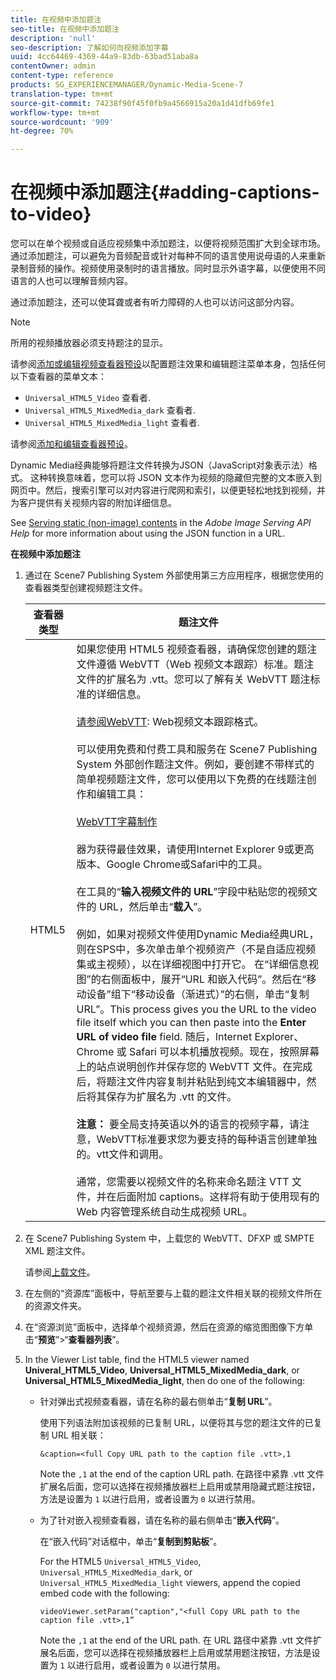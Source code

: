 ```yaml
---
title: 在视频中添加题注
seo-title: 在视频中添加题注
description: 'null'
seo-description: 了解如何向视频添加字幕
uuid: 4cc64469-4369-44a9-83db-63bad51aba8a
contentOwner: admin
content-type: reference
products: SG_EXPERIENCEMANAGER/Dynamic-Media-Scene-7
translation-type: tm+mt
source-git-commit: 74238f90f45f0fb9a4566915a20a1d41dfb69fe1
workflow-type: tm+mt
source-wordcount: '909'
ht-degree: 70%

---
```



# 在视频中添加题注{#adding-captions-to-video}

您可以在单个视频或自适应视频集中添加题注，以便将视频范围扩大到全球市场。通过添加题注，可以避免为音频配音或针对每种不同的语言使用说母语的人来重新录制音频的操作。视频使用录制时的语言播放。同时显示外语字幕，以便使用不同语言的人也可以理解音频内容。

通过添加题注，还可以使耳聋或者有听力障碍的人也可以访问这部分内容。

>[!NOTE]
>
>所用的视频播放器必须支持题注的显示。

请参阅[添加或编辑视频查看器预设](previewing-videos-video-viewer.md#adding_or_editing_a_video_viewer_preset)以配置题注效果和编辑题注菜单本身，包括任何以下查看器的菜单文本：

* `Universal_HTML5_Video` 查看者.
* `Universal_HTML5_MixedMedia_dark` 查看者.
* `Universal_HTML5_MixedMedia_light` 查看者.

请参阅[添加和编辑查看器预设](application-setup.md#adding_and_editing_viewer_presets)。

Dynamic Media经典能够将题注文件转换为JSON（JavaScript对象表示法）格式。 这种转换意味着，您可以将 JSON 文本作为视频的隐藏但完整的文本嵌入到网页中。然后，搜索引擎可以对内容进行爬网和索引，以便更轻松地找到视频，并为客户提供有关视频内容的附加详细信息。

See [Serving static (non-image) contents](https://docs.adobe.com/content/help/en/dynamic-media-developer-resources/image-serving-api/image-serving-api/c-serving-static-nonimage-contents.html) in the *Adobe Image Serving API Help* for more information about using the JSON function in a URL.

**在视频中添加题注**

1. 通过在 Scene7 Publishing System 外部使用第三方应用程序，根据您使用的查看器类型创建视频题注文件。

   | 查看器类型 | 题注文件 |
   |--- |--- |
   | HTML5 | 如果您使用 HTML5 视频查看器，请确保您创建的题注文件遵循 WebVTT（Web 视频文本跟踪）标准。题注文件的扩展名为 .vtt。您可以了解有关 WebVTT 题注标准的详细信息。<br><br>[请参阅WebVTT](https://dev.w3.org/html5/webvtt/): Web视频文本跟踪格式。 <br><br>可以使用免费和付费工具和服务在 Scene7 Publishing System 外部创作题注文件。例如，要创建不带样式的简单视频题注文件，您可以使用以下免费的在线题注创作和编辑工具： <br><br>[WebVTT字幕制作](https://testdrive-archive.azurewebsites.net/Graphics/CaptionMaker/Default.html)<br><br>器为获得最佳效果，请使用Internet Explorer 9或更高版本、Google Chrome或Safari中的工具。 <br><br>在工具的“<b>输入视频文件的 URL</b>”字段中粘贴您的视频文件的 URL，然后单击“<b>载入</b>”。<br><br>例如，如果对视频文件使用Dynamic Media经典URL，则在SPS中，多次单击单个视频资产（不是自适应视频集或主视频），以在详细视图中打开它。 在“详细信息视图”的右侧面板中，展开“URL 和嵌入代码”。然后在“移动设备”组下“移动设备（渐进式）”的右侧，单击“复制 URL”。This process gives you the URL to the video file itself which you can then paste into the <b>Enter URL of video file</b> field. 随后，Internet Explorer、Chrome 或 Safari 可以本机播放视频。现在，按照屏幕上的站点说明创作并保存您的 WebVTT 文件。在完成后，将题注文件内容复制并粘贴到纯文本编辑器中，然后将其保存为扩展名为 .vtt 的文件。<br><br><b>注意：</b> 要全局支持英语以外的语言的视频字幕，请注意，WebVTT标准要求您为要支持的每种语言创建单独的。vtt文件和调用。 <br><br>通常，您需要以视频文件的名称来命名题注 VTT 文件，并在后面附加 captions。这样将有助于使用现有的 Web 内容管理系统自动生成视频 URL。 |

1. 在 Scene7 Publishing System 中，上载您的 WebVTT、DFXP 或 SMPTE XML 题注文件。

   请参阅[上载文件](uploading-files.md#uploading_files)。

1. 在左侧的“资源库”面板中，导航至要与上载的题注文件相关联的视频文件所在的资源文件夹。
1. 在“资源浏览”面板中，选择单个视频资源，然后在资源的缩览图图像下方单击“**预览**”>“**查看器列表**”。
1. In the Viewer List table, find the HTML5 viewer named **Univeral_HTML5_Video**, **Universal_HTML5_MixedMedia_dark**, or **Universal_HTML5_MixedMedia_light**, then do one of the following:

   * 针对弹出式视频查看器，请在名称的最右侧单击“**复制 URL**”。

      使用下列语法附加该视频的已复制 URL，以便将其与您的题注文件的已复制 URL 相关联：

      `&caption=<full Copy URL path to the caption file .vtt>,1`

      Note the `,1` at the end of the caption URL path. 在路径中紧靠 .vtt 文件扩展名后面，您可以选择在视频播放器栏上启用或禁用隐藏式题注按钮，方法是设置为 `1` 以进行启用，或者设置为 `0` 以进行禁用。

   * 为了针对嵌入视频查看器，请在名称的最右侧单击“**嵌入代码**”。

      在“嵌入代码”对话框中，单击“**复制到剪贴板**”。

      For the HTML5 `Universal_HTML5_Video`, `Universal_HTML5_MixedMedia_dark`, or `Universal_HTML5_MixedMedia_light` viewers, append the copied embed code with the following:

      `videoViewer.setParam("caption","<full Copy URL path to the caption file .vtt>,1”`

      Note the `,1` at the end of the URL path. 在 URL 路径中紧靠 .vtt 文件扩展名后面，您可以选择在视频播放器栏上启用或禁用题注按钮，方法是设置为 `1` 以进行启用，或者设置为 `0` 以进行禁用。

